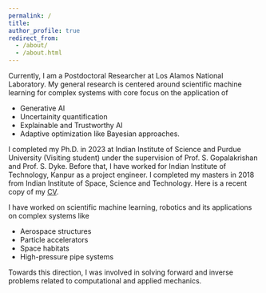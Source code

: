 ```yaml
---
permalink: /
title:
author_profile: true
redirect_from: 
  - /about/
  - /about.html
---
```


Currently, I am a Postdoctoral Researcher at Los Alamos National Laboratory. My general research is centered around scientific machine learning for complex systems with core focus on the application of 
* Generative AI
* Uncertainity quantification
* Explainable and Trustworthy AI
* Adaptive optimization like Bayesian approaches.

I completed my Ph.D. in 2023 at Indian Institute of Science and Purdue University (Visiting student) under the supervision of Prof. S. Gopalakrishan and Prof. S. Dyke. Before that, I have worked for Indian Institute of Technology, Kanpur as a project engineer. I completed my masters in 2018 from Indian Institute of Space, Science and Technology. Here is a recent copy of my [CV](cv.pdf).

I have worked on scientific machine learning, robotics and its applications on complex systems like 
* Aerospace structures
* Particle accelerators
* Space habitats
* High-pressure pipe systems

Towards this direction, I was involved in solving forward and inverse problems related to computational and applied mechanics.
